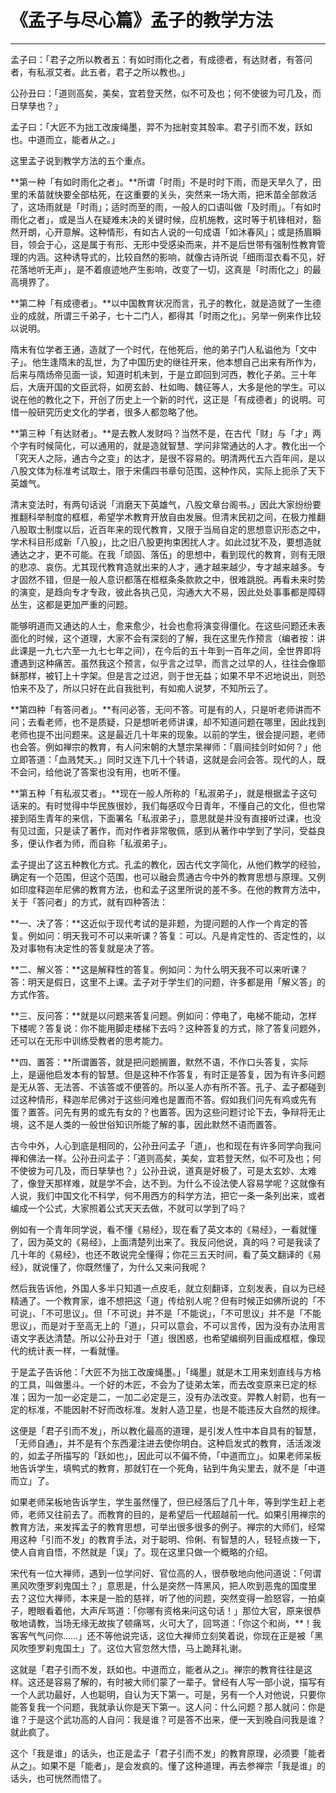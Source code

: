 # 《孟子与尽心篇》孟子的教学方法

------

孟子曰：「君子之所以教者五：有如时雨化之者，有成德者，有达财者，有答问者，有私淑艾者。此五者，君子之所以教也。」

公孙丑曰：「道则高矣，美矣，宜若登天然，似不可及也；何不使彼为可几及，而日孳孳也？」

孟子曰：「大匠不为拙工改废绳墨，羿不为拙射变其彀率。君子引而不发，跃如也。中道而立，能者从之。」

这里孟子说到教学方法的五个重点。

**第一种「有如时雨化之者」。**所谓「时雨」不是时时下雨，而是天旱久了，田里的禾苗就快要全部枯死，在这重要的关头，突然来一场大雨，把禾苗全部救活了，这场雨就是「时雨」；适时而至的雨，一般人的口语叫做「及时雨」。「有如时雨化之者」，或是当人在疑难未决的关键时候，应机施教，这时等于机锋相对，豁然开朗，心开意解。这种情形，有如古人说的一句成语「如沐春风」；或是扬眉瞬目，领会于心，这是属于有形、无形中受感染而来，并不是后世带有强制性教育管理的内涵。这种诱导式的，比较自然的影响，就像古诗所说「细雨湿衣看不见，好花落地听无声」，是不着痕迹地产生影响，改变了一切，这真是「时雨化之」的最高境界了。

**第二种「有成德者」。**以中国教育状况而言，孔子的教化，就是造就了一生德业的成就，所谓三千弟子，七十二门人，都得其「时雨之化」。另举一例来作比较以说明。

隋末有位学者王通，造就了一个时代，在他死后，他的弟子门人私谥他为「文中子」。他生逢隋末的乱世，为了中国历史的继往开来，他本想自己出来有所作为，后来与隋炀帝见面一谈，知道时机未到，于是立即回到河西，教化子弟。三十年后，大唐开国的文臣武将，如房玄龄、杜如晦、魏征等人，大多是他的学生。可以说在他的教化之下，开创了历史上一个新的时代，这正是「有成德者」的说明。可惜一般研究历史文化的学者，很多人都忽略了他。

**第三种「有达财者」。**是去教人发财吗？当然不是，在古代「财」与「才」两个字有时候简化，可以通用的，就是造就智慧、学问非常通达的人才。教化出一个「究天人之际，通古今之变」的达才，是很不容易的。明清两代五六百年间，是以八股文体为标准考试取士，限于宋儒四书章句范围，这种作风，实际上扼杀了天下英雄气。

清末变法时，有两句话说「消磨天下英雄气，八股文章台阁书。」因此大家纷纷要推翻科举制度的框框，希望学术教育开放自由发展。但清末民初之间，在极力推翻八股取士制度以后，近百年来的现代教育，又限于当局自定的思想意识形态之中，学术科目形成新「八股」，比之旧八股更拘束困扰人才。如此过犹不及，要想造就通达之才，更不可能。在我「顽固、落伍」的思想中，看到现代的教育，则有无限的悲凉、哀伤。尤其现代教育造就出来的人才，通才越来越少，专才越来越多。专才固然不错，但是一般人意识都落在框框条条款款之中，很难跳脱。再看未来时势的演变，是趋向专才专政，彼此各执己见，沟通大大不易，因此处处事事都是障碍丛生，这都是更加严重的问题。

能够明道而又通达的人士，愈来愈少，社会也愈将演变得僵化。在这些问题还未表面化的时候，这个道理，大家不会有深刻的了解，我在这里先作预言（编者按：讲此课是一九七六至一九七七年之间），在今后的五十年到一百年之间，全世界即将遭遇到这种痛苦。虽然我这个预言，似乎言之过早，而言之过早的人，往往会像耶稣那样，被钉上十字架。但是言之过迟，则于世无益；如果不早不迟地说出，则恐怕来不及了，所以只好在此自我批判，有如痴人说梦，不知所云了。

**第四种「有答问者」。**有问必答，无问不答。可是有的人，只是听老师讲而不问；去看老师，也不是质疑，只是想听老师讲课，却不知道问题在哪里，因此找到老师也提不出问题来。这是最近几十年来的现象。以前的学生，很会提问题，老师也会答。例如禅宗的教育，有人问宋朝的大慧宗杲禅师：「眉间挂剑时如何？」他立即答道：「血溅梵天。」同时又连下几十个转语，这就是会问会答。现代的人，既不会问，给他说了答案也没有用，也听不懂。

**第五种「有私淑艾者」。**现在一般人所称的「私淑弟子」，就是根据孟子这句话来的。有时觉得中华民族很妙，我们每感叹今日青年，不懂自己的文化，但也常接到陌生青年的来信，下面署名「私淑弟子」，意思就是并没有直接听过课，也没有见过面，只是读了著作，而对作者非常敬佩，感到从著作中学到了学问，受益良多，便认作者为师，而自称「私淑弟子」。

孟子提出了这五种教化方式。孔孟的教化，因古代文字简化，从他们教学的经验，确定有一个范围，但这个范围，也可以融会贯通古今中外的教育思想与原理。又例如印度释迦牟尼佛的教育方法，也和孟子这里所说的差不多。在他的教育方法中，关于「答问者」的方式，就有四种答法：

**一、决了答：**这近似于现代考试的是非题，为提问题的人作一个肯定的答复。例如问：明天我可不可以来听课？答复：可以。凡是肯定性的、否定性的，以及对事物有决定性的答复就是决了答。

**二、解义答：**这是解释性的答复。例如问：为什么明天我不可以来听课？答：明天是假日，这里不上课。孟子对于学生们的问题，许多都是用「解义答」的方式作答。

**三、反问答：**就是以问题来答复问题。例如问：停电了，电梯不能动，怎样下楼呢？答复说：你不能用脚走楼梯下去吗？这种答复的方式，除了答复问题外，还可以在无形中训练受教者的思考能力。

**四、置答：**所谓置答，就是把问题搁置，默然不语，不作口头答复，实际上，是逼他启发本有的智慧。但是这种不作答复，有时正是答复，因为有许多问题是无从答、无法答、不该答或不便答的。所以圣人亦有所不答。孔子、孟子都碰到过这种情形，释迦牟尼佛对于这些问难也是置而不答。假如我们问先有鸡或先有蛋？置答。问先有男的或先有女的？也置答。因为这些问题讨论下去，争辩将无止境，这不是人类的一般世俗知识所能了解的事，因此默然不语而置答。

古今中外，人心到底是相同的，公孙丑问孟子「道」，也和现在有许多同学向我问禅和佛法一样。公孙丑问孟子：「道则高矣，美矣，宜若登天然，似不可及也；何不使彼为可几及，而日孳孳也？」公孙丑说，道真是好极了，可是太玄妙、太难了，像登天那样难，就是学不会，达不到。为什么不设法使人容易学呢？这就像有人说，我们中国文化不科学，何不用西方的科学方法，把它一条一条列出来，或者编成一个公式，大家照着公式天天去做，不就可以学到了吗？

例如有一个青年同学说，看不懂《易经》，现在看了英文本的《易经》，一看就懂了，因为英文的《易经》，上面清楚列出来了。我反问他说，真的吗？可是我读了几十年的《易经》，也还不敢说完全懂得；你花三五天时间，看了英文翻译的《易经》，就说懂了，你既然懂了，为什么又来问我呢？

然后我告诉他，外国人多半只知道一点皮毛，就立刻翻译，立刻发表，自以为已经精通了。一个教育家，谁不想把这「道」传给别人呢？但有时候正如佛所说的「不可说」、「不可思议」。但「不可说」并不是「不能说」，「不可思议」并不是「不能思议」，而是对于至高无上的「道」，只可以意会，不可以言传，因为没有办法用言语文字表达清楚。所以公孙丑对于「道」很困惑，也希望编纲列目画成框框，像现代的统计表一样，一看就懂。

于是孟子告诉他：「大匠不为拙工改废绳墨。」「绳墨」就是木工用来划直线与方格的工具，叫做墨斗。一个好的木匠，不会为了徒弟太笨，而去改变原来已定的标准；因为一加一必定是二，一加二必定是三，没有办法改变。羿教人射箭，也有一定的标准，不能因射不好而改标准。发射人造卫星，也是不能违反大自然的规律。

这便是「君子引而不发」，所以教化最高的道理，是引发人性中本自具有的智慧，「无师自通」，并不是有个东西灌注进去使你明白。这种启发式的教育，活活泼泼的，如孟子所描写的「跃如也」，因此可以不偏不倚，「中道而立」。如果老师呆板地告诉学生，填鸭式的教育，那就钉在一个死角，钻到牛角尖里去，就不是「中道而立」了。

如果老师呆板地告诉学生，学生虽然懂了，但已经落后了几十年，等到学生赶上老师，老师又往前去了。而教育的目的，是希望后一代超越前一代。如果引用禅宗的教育方法，来发挥孟子的教育思想，可举出很多很多的例子。禅宗的大师们，经常用这种「引而不发」的教育手法，对于聪明、伶俐、有智慧的人，轻轻点拨一下，使人自肯自悟，不然就是「误」了。现在这里只做一个概略的介绍。

宋代有一位大禅师，遇到一位学问好、官位高的人，很恭敬地向他问道说：「何谓黑风吹堕罗刹鬼国土？」意思是，什么是突然一阵黑风，把人吹到恶鬼的国度里去？这位大禅师，本来是一脸的慈祥，听了他的问题，突然变得一脸怒容，一拍桌子，瞪眼看着他，大声斥骂道：「你哪有资格来问这句话！」那位大官，原来很恭敬地请教，当场无缘无故挨了顿痛骂，火可大了，回骂道：「你这个和尚，**！我客客气气问你……」还不等他说完话，这位大禅师立刻笑着说，你现在正是被「黑风吹堕罗刹鬼国土」了。这位大官忽然大悟，马上跪拜礼谢。

这就是「君子引而不发，跃如也。中道而立，能者从之」。禅宗的教育往往是这样。这还是容易了解的，有时被大师们蒙了一辈子。曾经有人写一部小说，描写有一个人武功最好，人也聪明，自认为天下第一。可是，另有一个人对他说，只要你能答复我一个问题，我就承认你是天下第一。这人问：什么问题？那人就问：你是谁？于是这个武功高的人自问：我是谁？可是答不出来，便一天到晚自问我是谁？就此疯了。

这个「我是谁」的话头，也正是孟子「君子引而不发」的教育原理，必须要「能者从之」。如果不是「能者」，是会发疯的。懂了这种道理，再去参禅宗「我是谁」的话头，也可恍然而悟了。

